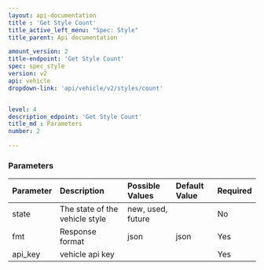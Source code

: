 ```yaml
---
layout: api-documentation
title : 'Get Style Count'
title_active_left_menu: "Spec: Style"
title_parent: Api documentation

amount_version: 2
title-endpoint: 'Get Style Count'
spec: spec_style
version: v2
api: vehicle
dropdown-link: 'api/vehicle/v2/styles/count'


level: 4
description_edpoint: 'Get Style Count'
title_md : Parameters
number: 2

---
```


### Parameters

| Parameter  | Description                           | Possible Values   | Default Value | Required |
|:-----------|:--------------------------------------|:----------------- |:------------- |:-------- |
| state	     | The state of the vehicle style        | new, used, future | 	             | No       |
| fmt        | Response format                       | json              | json          | Yes      |
| api_key    | vehicle api key                       |                   |               | Yes      |